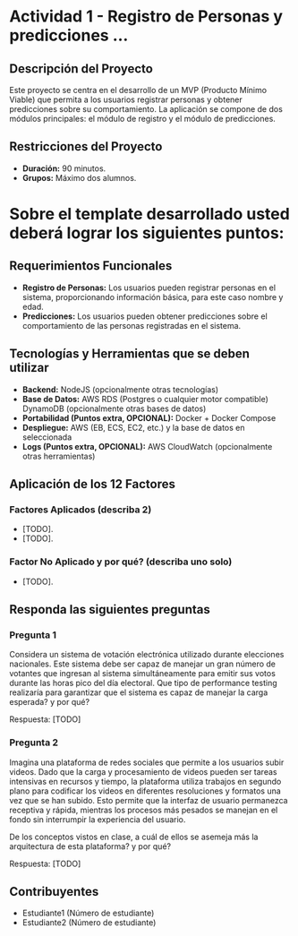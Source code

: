 # Actividad 1 - Registro de Personas y predicciones ...

## Descripción del Proyecto

Este proyecto se centra en el desarrollo de un MVP (Producto Mínimo Viable) que permita a los usuarios registrar personas y obtener predicciones sobre su comportamiento. La aplicación se compone de dos módulos principales: el módulo de registro y el módulo de predicciones.

## Restricciones del Proyecto

- **Duración:** 90 minutos.
- **Grupos:** Máximo dos alumnos.

# Sobre el template desarrollado usted deberá lograr los siguientes puntos:

## Requerimientos Funcionales

- **Registro de Personas:** Los usuarios pueden registrar personas en el sistema, proporcionando información básica, para este caso nombre y edad.
- **Predicciones:** Los usuarios pueden obtener predicciones sobre el comportamiento de las personas registradas en el sistema.

## Tecnologías y Herramientas que se deben utilizar

- **Backend:** NodeJS (opcionalmente otras tecnologías)
- **Base de Datos:** AWS RDS (Postgres o cualquier motor compatible) DynamoDB (opcionalmente otras bases de datos)
- **Portabilidad (Puntos extra, OPCIONAL):** Docker + Docker Compose
- **Despliegue:** AWS (EB, ECS, EC2, etc.) y la base de datos en seleccionada
- **Logs (Puntos extra, OPCIONAL):** AWS CloudWatch (opcionalmente otras herramientas)


## Aplicación de los 12 Factores

### Factores Aplicados (describa 2)

- [TODO].
- [TODO].

### Factor No Aplicado y por qué? (describa uno solo)

- [TODO].

## Responda las siguientes preguntas

### Pregunta 1

Considera un sistema de votación electrónica utilizado durante elecciones nacionales. Este sistema debe ser capaz de manejar un gran número de votantes que ingresan al sistema simultáneamente para emitir sus votos durante las horas pico del día electoral. Que tipo de performance testing realizaría para garantizar que el sistema es capaz de manejar la carga esperada? y por qué?

Respuesta: [TODO]

### Pregunta 2

Imagina una plataforma de redes sociales que permite a los usuarios subir videos. Dado que la carga y procesamiento de videos pueden ser tareas intensivas en recursos y tiempo, la plataforma utiliza trabajos en segundo plano para codificar los videos en diferentes resoluciones y formatos una vez que se han subido. Esto permite que la interfaz de usuario permanezca receptiva y rápida, mientras los procesos más pesados se manejan en el fondo sin interrumpir la experiencia del usuario.

De los conceptos vistos en clase, a cuál de ellos se asemeja más la arquitectura de esta plataforma? y por qué?

Respuesta: [TODO]

## Contribuyentes

- Estudiante1 (Número de estudiante)
- Estudiante2 (Número de estudiante)
